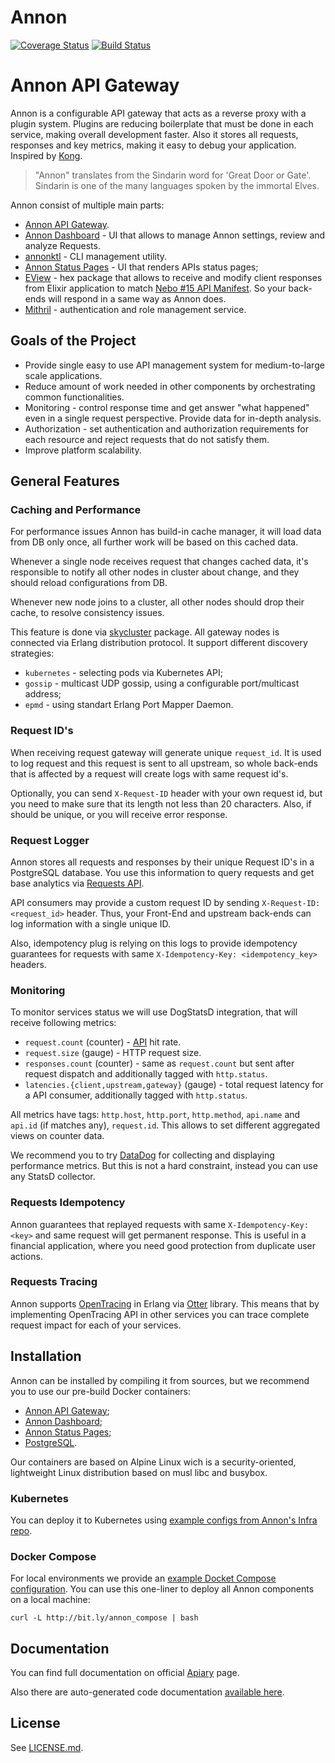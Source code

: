 # Annon

[![Coverage Status](https://coveralls.io/repos/github/edenlabllc/annon.api/badge.svg?branch=master&t=y562b4)](https://coveralls.io/github/Nebo15/annon.api?branch=master) [![Build Status](https://travis-ci.org/edenlabllc/annon.api.svg?branch=master)](https://travis-ci.org/Nebo15/annon.api)

# Annon API Gateway

Annon is a configurable API gateway that acts as a reverse proxy with a plugin system. Plugins are reducing boilerplate that must be done in each service, making overall development faster. Also it stores all requests, responses and key metrics, making it easy to debug your application. Inspired by [Kong](https://getkong.org/).

> "Annon" translates from the Sindarin word for 'Great Door or Gate'. Sindarin is one of the many languages spoken by the immortal Elves.

Annon consist of multiple main parts:

- [Annon API Gateway](https://github.com/Nebo15/annon.api).
- [Annon Dashboard](https://github.com/Nebo15/annon.web) - UI that allows to manage Annon settings, review and analyze Requests.
- [annonktl](https://github.com/Nebo15/annon.ktl) - CLI management utility.
- [Annon Status Pages](https://github.com/Nebo15/annon.status.web) - UI that renders APIs status pages;
- [EView](https://hex.pm/packages/eview) - hex package that allows to receive and modify client responses from Elixir application to match [Nebo #15 API Manifest](http://docs.apimanifest.apiary.io/). So your back-ends will respond in a same way as Annon does.
- [Mithril](https://github.com/Nebo15/mithril.api) - authentication and role management service.

## Goals of the Project

- Provide single easy to use API management system for medium-to-large scale applications.
- Reduce amount of work needed in other components by orchestrating common functionalities.
- Monitoring - control response time and get answer "what happened" even in a single request perspective. Provide data for in-depth analysis.
- Authorization - set authentication and authorization requirements for each resource and reject requests that do not satisfy them.
- Improve platform scalability.

## General Features

### Caching and Performance

For performance issues Annon has build-in cache manager, it will load data from DB only once, all further work will be based on this cached data.

Whenever a single node receives request that changes cached data, it's responsible to notify all other nodes in cluster about change, and they should reload configurations from DB.

Whenever new node joins to a cluster, all other nodes should drop their cache, to resolve consistency issues.

This feature is done via [skycluster](https://github.com/Nebo15/skycluster) package. All gateway nodes is connected via Erlang distribution protocol.
It support different discovery strategies:

- `kubernetes` - selecting pods via Kubernetes API;
- `gossip` - multicast UDP gossip, using a configurable port/multicast address;
- `epmd` - using standart Erlang Port Mapper Daemon.

### Request ID's

When receiving request gateway will generate unique `request_id`. It is used to log request and this request is sent to all upstream, so whole back-ends that is affected by a request will create logs with same request id's.

Optionally, you can send `X-Request-ID` header with your own request id, but you need to make sure that its length not less than 20 characters. Also, if should be unique, or you will receive error response.

### Request Logger

Annon stores all requests and responses by their unique Request ID's in a PostgreSQL database. You use this information to query requests and get base analytics via [Requests API](#reference/requests/collection/get-all-requests).

API consumers may provide a custom request ID by sending `X-Request-ID: <request_id>` header. Thus, your Front-End and upstream back-ends can log information with a single unique ID.

Also, idempotency plug is relying on this logs to provide idempotency guarantees for requests with same `X-Idempotency-Key: <idempotency_key>` headers.

### Monitoring

To monitor services status we will use DogStatsD integration, that will receive following metrics:

- `request.count` (counter) - [API](#reference/apis) hit rate.
- `request.size` (gauge) - HTTP request size.
- `responses.count` (counter) - same as `request.count` but sent after request dispatch and additionally tagged with `http.status`.
- `latencies.{client,upstream,gateway}` (gauge) - total request latency for a API consumer, additionally tagged with `http.status`.

All metrics have tags: `http.host`, `http.port`, `http.method`, `api.name` and `api.id` (if matches any), `request.id`. This allows to set different aggregated views on counter data.

We recommend you to try [DataDog](https://www.datadoghq.com/) for collecting and displaying performance metrics. But this is not a hard constraint, instead you can use any StatsD collector.

### Requests Idempotency

Annon guarantees that replayed requests with same `X-Idempotency-Key: <key>` and same request will get permanent response. This is useful in a financial application, where you need good protection from duplicate user actions.

### Requests Tracing

Annon supports [OpenTracing](http://opentracing.io/) in Erlang via [Otter](https://github.com/Bluehouse-Technology/otter) library. This means that by implementing OpenTracing API in other services you can trace complete request impact for each of your services.

## Installation

Annon can be installed by compiling it from sources, but we recommend you to use our pre-build Docker containers:

- [Annon API Gateway](https://hub.docker.com/r/nebo15/annon_api/);
- [Annon Dashboard](https://hub.docker.com/r/nebo15/annon.web/);
- [Annon Status Pages](https://hub.docker.com/r/nebo15/annon.status.web/);
- [PostgreSQL](https://hub.docker.com/r/nebo15/alpine-postgres/).

Our containers are based on Alpine Linux wich is a security-oriented, lightweight Linux distribution based on musl libc and busybox.

### Kubernetes

You can deploy it to Kubernetes using [example configs from Annon's Infra repo](https://github.com/Nebo15/annon.infra/blob/master/kubernetes).

### Docker Compose

For local environments we provide an [example Docket Compose configuration](https://github.com/Nebo15/annon.infra/tree/master/docker-compose). You can use this one-liner to deploy all Annon components on a local machine:

`curl -L http://bit.ly/annon_compose | bash`

## Documentation

You can find full documentation on official [Apiary](http://docs.annon.apiary.io/) page.

Also there are auto-generated code documentation [available here](https://nebo15.github.io/annon.api/api-reference.html#content).

## License

See   [LICENSE.md](LICENSE.md).
